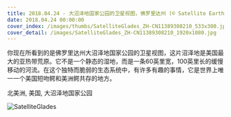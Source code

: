 ```yaml
---
title: 2018.04.24 - 大沼泽地国家公园的卫星视图，佛罗里达州 (© Satellite Earth Art/Aurora Photos)
date: 2018.04.24 00:00:00
cover_index: /images/thumbs/SatelliteGlades_ZH-CN11389308210_533x300.jpg
cover_detail: /images/SatelliteGlades_ZH-CN11389308210_1920x1080.jpg
---
```


你现在所看到的是佛罗里达州大沼泽地国家公园的卫星视图，这片沼泽地是美国最大的亚热带荒原。它不是一个静态的湿地，而是一条60英里宽，100英里长的缓慢移动的河流。在这个独特而脆弱的生态系统中，有许多有趣的事情，它是世界上唯一一个美国短吻鳄和美洲鳄共存的地方。

北美洲, 美国, 大沼泽地国家公园

![SatelliteGlades](/images/SatelliteGlades_ZH-CN11389308210_1920x1080.jpg)
